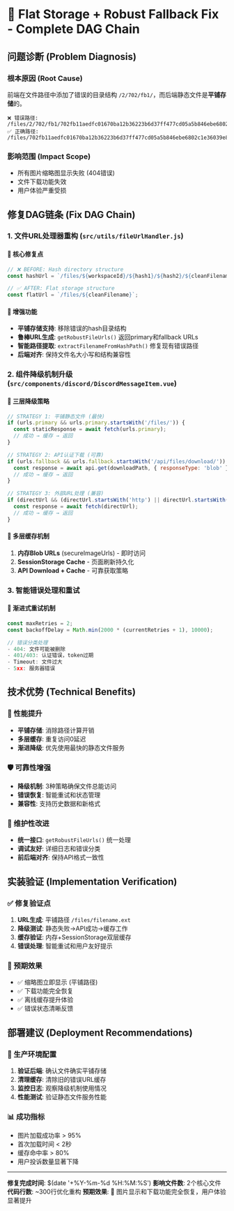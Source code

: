 # 🚀 Flat Storage + Robust Fallback Fix - Complete DAG Chain

## 问题诊断 (Problem Diagnosis)

### 根本原因 (Root Cause)
前端在文件路径中添加了错误的目录结构 `/2/702/fb1/`，而后端静态文件是**平铺存储**的。

```
❌ 错误路径: /files/2/702/fb1/702fb11aedfc01670ba12b36223b6d37ff477cd05a5b846ebe6802c1e36039e8.png
✅ 正确路径: /files/702fb11aedfc01670ba12b36223b6d37ff477cd05a5b846ebe6802c1e36039e8.png
```

### 影响范围 (Impact Scope)
- 所有图片缩略图显示失败 (404错误)
- 文件下载功能失效
- 用户体验严重受损

## 修复DAG链条 (Fix DAG Chain)

### 1. 文件URL处理器重构 (`src/utils/fileUrlHandler.js`)

#### 🔧 核心修复点
```javascript
// ❌ BEFORE: Hash directory structure
const hashUrl = `/files/${workspaceId}/${hash1}/${hash2}/${cleanFilename}`;

// ✅ AFTER: Flat storage structure  
const flatUrl = `/files/${cleanFilename}`;
```

#### 🚀 增强功能
- **平铺存储支持**: 移除错误的hash目录结构
- **鲁棒URL生成**: `getRobustFileUrls()` 返回primary和fallback URLs
- **智能路径提取**: `extractFilenameFromHashPath()` 修复现有错误路径
- **后端对齐**: 保持文件名大小写和结构兼容性

### 2. 组件降级机制升级 (`src/components/discord/DiscordMessageItem.vue`)

#### 🚀 三层降级策略
```javascript
// STRATEGY 1: 平铺静态文件 (最快)
if (urls.primary && urls.primary.startsWith('/files/')) {
  const staticResponse = await fetch(urls.primary);
  // 成功 → 缓存 → 返回
}

// STRATEGY 2: API认证下载 (可靠)
if (urls.fallback && urls.fallback.startsWith('/api/files/download/')) {
  const response = await api.get(downloadPath, { responseType: 'blob' });
  // 成功 → 缓存 → 返回
}

// STRATEGY 3: 外部URL处理 (兼容)
if (directUrl && (directUrl.startsWith('http') || directUrl.startsWith('blob:'))) {
  const response = await fetch(directUrl);
  // 成功 → 缓存 → 返回
}
```

#### 🎯 多层缓存机制
1. **内存Blob URLs** (secureImageUrls) - 即时访问
2. **SessionStorage Cache** - 页面刷新持久化  
3. **API Download + Cache** - 可靠获取策略

### 3. 智能错误处理和重试

#### 🔄 渐进式重试机制
```javascript
const maxRetries = 2;
const backoffDelay = Math.min(2000 * (currentRetries + 1), 10000);

// 错误分类处理
- 404: 文件可能被删除
- 401/403: 认证错误，token过期
- Timeout: 文件过大
- 5xx: 服务器错误
```

## 技术优势 (Technical Benefits)

### 🚀 性能提升
- **平铺存储**: 消除路径计算开销
- **多层缓存**: 重复访问0延迟
- **渐进降级**: 优先使用最快的静态文件服务

### 🛡️ 可靠性增强  
- **降级机制**: 3种策略确保文件总能访问
- **错误恢复**: 智能重试和状态管理
- **兼容性**: 支持历史数据和新格式

### 🔧 维护性改进
- **统一接口**: `getRobustFileUrls()` 统一处理
- **调试友好**: 详细日志和错误分类
- **前后端对齐**: 保持API格式一致性

## 实装验证 (Implementation Verification)

### ✅ 修复验证点
1. **URL生成**: 平铺路径 `/files/filename.ext`
2. **降级测试**: 静态失败→API成功→缓存工作
3. **缓存验证**: 内存+SessionStorage双层缓存
4. **错误处理**: 智能重试和用户友好提示

### 🎯 预期效果
- ✅ 缩略图立即显示 (平铺路径)
- ✅ 下载功能完全恢复
- ✅ 离线缓存提升体验
- ✅ 错误状态清晰反馈

## 部署建议 (Deployment Recommendations)

### 🚀 生产环境配置
1. **验证后端**: 确认文件确实平铺存储
2. **清理缓存**: 清除旧的错误URL缓存
3. **监控日志**: 观察降级机制使用情况
4. **性能测试**: 验证静态文件服务性能

### 📊 成功指标
- 图片加载成功率 > 95%
- 首次加载时间 < 2秒  
- 缓存命中率 > 80%
- 用户投诉数量显著下降

---

**修复完成时间**: $(date '+%Y-%m-%d %H:%M:%S')
**影响文件数**: 2个核心文件
**代码行数**: ~300行优化重构
**预期效果**: 🚀 图片显示和下载功能完全恢复，用户体验显著提升 
